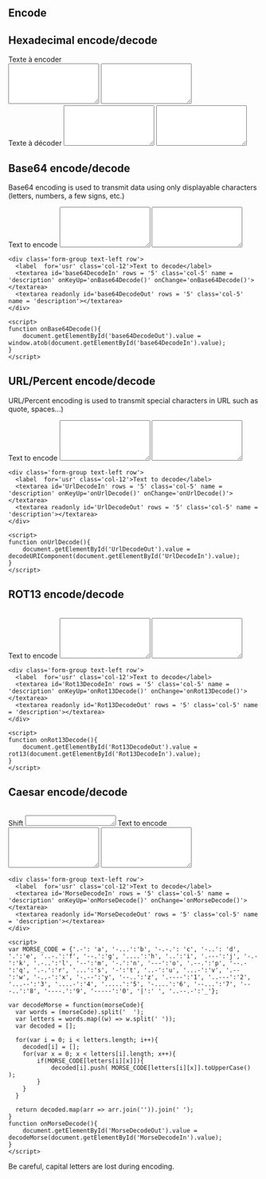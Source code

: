 

<!--- category: Encode --->
<!--- id: intro --->
<!--- title: Encode --->
<!--- keywords:  --->
## Encode




<!--- category: Encode --->
<!--- id: EncodeHex --->
<!--- title: Hexadecimal encode/decode --->
<!--- keywords:  --->
## Hexadecimal encode/decode


<div class=''>
	<div class='form-group text-left row'>
	  <label  for='usr' class='col-12'>Texte à encoder</label><br/>
	  <textarea id='hexEncodeIn' rows = '5' class='col-5' name = 'description' onKeyUp='onHexEncode()' onChange='onHexEncode()'></textarea>
	  <textarea readonly id='hexEncodeOut' rows = '5' class='col-5' name = 'description' ></textarea>
	</div>
	<script>
    function convertFromHex(hex) {
    var hex = hex.toString();//force conversion
    var str = '';
    for (var i = 0; i < hex.length; i += 2)
        str += String.fromCharCode(parseInt(hex.substr(i, 2), 16));
    return str;
    }
    function convertToHex(str) {
        var hex = '';
        for(var i=0;i<str.length;i++) {
            hex += ''+str.charCodeAt(i).toString(16);
        }
        return hex;
    }
	function onHexEncode(){
		document.getElementById('hexEncodeOut').value = convertToHex(document.getElementById('hexEncodeIn').value);
	}
	</script>
</div>
<div class=''>
	<div class='form-group text-left row'>
	  <label  for='usr' class='col-12'>Texte à décoder</label>
	  <textarea id='hexDecodeIn' rows = '5' class='col-5' name = 'description' onKeyUp='onHexDecode()' onChange='onHexDecode()'></textarea>
	  <textarea readonly id='hexDecodeOut' rows = '5' class='col-5'  name = 'description'></textarea>
	</div>
	<script>
	function onHexDecode(){
		document.getElementById('hexDecodeOut').value = convertFromHex(document.getElementById('hexDecodeIn').value);
	}
	</script>
</div>



<!--- category: Encode --->
<!--- id: HTTPBase64 --->
<!--- title: Base64 encode/decode --->
<!--- keywords:  --->
## Base64 encode/decode

Base64 encoding is used to transmit data using only displayable characters (letters, numbers, a few signs, etc.)<br/>

<div class=''>
	<div class='form-group text-left row'>
	  <label  for='usr' class='col-12'>Text to encode</label>
	  <textarea id='base64EncodeIn' rows = '5' class='col-5' name = 'description' onKeyUp='onBase64Encode()' onChange='onBase64Encode()'></textarea>
	  <textarea readonly id='base64EncodeOut' rows = '5' class='col-5' name = 'description' ></textarea>
	</div>
	<script>
	function onBase64Encode(){
		document.getElementById('base64EncodeOut').value = window.btoa(document.getElementById('base64EncodeIn').value);
	}
	</script>
</div>
<div class=''>

	<div class='form-group text-left row'>
	  <label  for='usr' class='col-12'>Text to decode</label>
	  <textarea id='base64DecodeIn' rows = '5' class='col-5' name = 'description' onKeyUp='onBase64Decode()' onChange='onBase64Decode()'></textarea>
	  <textarea readonly id='base64DecodeOut' rows = '5' class='col-5' name = 'description'></textarea>
	</div>

	<script>
	function onBase64Decode(){
		document.getElementById('base64DecodeOut').value = window.atob(document.getElementById('base64DecodeIn').value);
	}
	</script>
</div>	



<!--- category: Encode --->
<!--- id: EncodeURL --->
<!--- title: URL/Percent encode/decode --->
<!--- keywords:  --->
## URL/Percent encode/decode

URL/Percent encoding is used to transmit special characters in URL such as quote, spaces...)<br/>

<div class=''>
	<div class='form-group text-left row'>
	  <label  for='usr' class='col-12'>Text to encode</label>
	  <textarea id='UrlEncodeIn' rows = '5' class='col-5' name = 'description' onKeyUp='onUrlEncode()' onChange='onUrlEncode()'></textarea>
	  <textarea readonly id='UrlEncodeOut' rows = '5' class='col-5' name = 'description' ></textarea>
	</div>
	<script>
	function onUrlEncode(){
		document.getElementById('UrlEncodeOut').value = encodeURIComponent(document.getElementById('UrlEncodeIn').value);
	}
	</script>
</div>
<div class=''>

	<div class='form-group text-left row'>
	  <label  for='usr' class='col-12'>Text to decode</label>
	  <textarea id='UrlDecodeIn' rows = '5' class='col-5' name = 'description' onKeyUp='onUrlDecode()' onChange='onUrlDecode()'></textarea>
	  <textarea readonly id='UrlDecodeOut' rows = '5' class='col-5' name = 'description'></textarea>
	</div>

	<script>
	function onUrlDecode(){
		document.getElementById('UrlDecodeOut').value = decodeURIComponent(document.getElementById('UrlDecodeIn').value);
	}
	</script>
</div>	



<!--- category: Encode --->
<!--- id: EncodeROT13 --->
<!--- title: ROT13 encode/decode --->
<!--- keywords:  --->
## ROT13 encode/decode

<br/>

<div class=''>
	<div class='form-group text-left row'>
	  <label  for='usr' class='col-12'>Text to encode</label>
	  <textarea id='Rot13EncodeIn' rows = '5' class='col-5' name = 'description' onKeyUp='onRot13Encode()' onChange='onRot13Encode()'></textarea>
	  <textarea readonly id='Rot13EncodeOut' rows = '5' class='col-5' name = 'description' ></textarea>
	</div>
	<script>
    function rot13(str) {
      var input     = 'ABCDEFGHIJKLMNOPQRSTUVWXYZabcdefghijklmnopqrstuvwxyz';
      var output    = 'NOPQRSTUVWXYZABCDEFGHIJKLMnopqrstuvwxyzabcdefghijklm';
      var index     = x => input.indexOf(x);
      var translate = x => index(x) > -1 ? output[index(x)] : x;
      return str.split('').map(translate).join('');
    }
	function onRot13Encode(){
		document.getElementById('Rot13EncodeOut').value = rot13(document.getElementById('Rot13EncodeIn').value);
	}
	</script>
</div>
<div class=''>

	<div class='form-group text-left row'>
	  <label  for='usr' class='col-12'>Text to decode</label>
	  <textarea id='Rot13DecodeIn' rows = '5' class='col-5' name = 'description' onKeyUp='onRot13Decode()' onChange='onRot13Decode()'></textarea>
	  <textarea readonly id='Rot13DecodeOut' rows = '5' class='col-5' name = 'description'></textarea>
	</div>

	<script>
	function onRot13Decode(){
		document.getElementById('Rot13DecodeOut').value = rot13(document.getElementById('Rot13DecodeIn').value);
	}
	</script>
</div>	



<!--- category: Encode --->
<!--- id: EncodeCaesar --->
<!--- title: Caesar encode/decode --->
<!--- keywords:  --->
## Caesar encode/decode

<br/>

<div class=''>
	<div class='form-group text-left row'>
      <label  for='usr' class='col-12'>Shift</label>
      <textarea id='CaesarShift' rows = '1' class='col-1' name = 'description' onKeyUp='onCaesarEncode();onCaesarDecode();' onChange='onCaesarEncode();onCaesarDecode();'></textarea>
	  <label  for='usr' class='col-12'>Text to encode</label>
	  <textarea id='CaesarEncodeIn' rows = '5' class='col-5' name = 'description' onKeyUp='onCaesarEncode()' onChange='onCaesarEncode()'></textarea>
	  <textarea readonly id='CaesarEncodeOut' rows = '5' class='col-5' name = 'description' ></textarea>
	</div>
	<script>
    var alphabet = 'abcdefghijklmnopqrstuvwxyz';
    var fullAlphabet = alphabet + alphabet + alphabet;

    function CaesarEncode(cipherText, cipherOffset){
      cipherOffset = (cipherOffset % alphabet.length);
      var cipherFinish = '';

      for(i=0; i<cipherText.length; i++){
         var letter = cipherText[i];
         var upper = (letter == letter.toUpperCase());
         letter = letter.toLowerCase();
        
         var index = alphabet.indexOf(letter);
         if(index == -1){
           cipherFinish += letter;
         } else {
           index = ((index + cipherOffset) + alphabet.length);
           var nextLetter = fullAlphabet[index];
           if(upper) nextLetter = nextLetter.toUpperCase();
           cipherFinish += nextLetter;
         }
      }
        
      return cipherFinish;
    }

	function onCaesarEncode(){
		document.getElementById('CaesarEncodeOut').value = CaesarEncode(document.getElementById('CaesarEncodeIn').value, document.getElementById('CaesarShift').value);
	}
	</script>
</div>
<div class=''>

	<div class='form-group text-left row'>
	  <label  for='usr' class='col-12'>Text to decode</label>
	  <textarea id='CaesarDecodeIn' rows = '5' class='col-5' name = 'description' onKeyUp='onCaesarDecode()' onChange='onCaesarDecode()'></textarea>
	  <textarea readonly id='CaesarDecodeOut' rows = '5' class='col-5' name = 'description'></textarea>
	</div>

	<script>
	function onCaesarDecode(){
		document.getElementById('CaesarDecodeOut').value = CaesarEncode(document.getElementById('CaesarDecodeIn').value, - document.getElementById('CaesarShift').value);
	}
	</script>
</div>	



<!--- category: Encode --->
<!--- id: EncodeMorse --->
<!--- title: Morse Code --->
<!--- keywords:  --->
## Morse Code

<br/>

<div class=''>
	<div class='form-group text-left row'>
      <label  for='usr' class='col-12'>Text to encode</label>
	  <textarea id='MorseEncodeIn' rows = '5' class='col-5' name = 'description' onKeyUp='onMorseEncode()' onChange='onMorseEncode()'></textarea>
	  <textarea readonly id='MorseEncodeOut' rows = '5' class='col-5' name = 'description' ></textarea>
	</div>
	<script>
    var alphabet_morse = {
        'a': '.-',    'b': '-...',  'c': '-.-.', 'd': '-..',
        'e': '.',     'f': '..-.',  'g': '--.',  'h': '....',
        'i': '..',    'j': '.---',  'k': '-.-',  'l': '.-..',
        'm': '--',    'n': '-.',    'o': '---',  'p': '.--.',
        'q': '--.-',  'r': '.-.',   's': '...',  't': '-',
        'u': '..-',   'v': '...-',  'w': '.--',  'x': '-..-',
        'y': '-.--',  'z': '--..',  
        ' ': '/',     '_': '..--.-',
        '1': '.----', '2': '..---', '3': '...--', '4': '....-', 
        '5': '.....', '6': '-....', '7': '--...', '8': '---..', 
        '9': '----.', '0': '-----', 
    };
    function stringToMorse(txt) {
        var morse = txt.split('')            // Transform the string into an array: ['T', 'h', 'i', 's'...
        .map(function(e){     // Replace each character with a morse letter
            return alphabet_morse[e.toLowerCase()] || ''; // Lowercase only, ignore unknown characters.
        })
        .join(' ')            // Convert the array back to a string.
        /*.replace(/ +/g, ' '); // Replace double spaces that may occur when unknow characters were in the source string.*/
        return morse;
    }
	function onMorseEncode(){
		document.getElementById('MorseEncodeOut').value = stringToMorse(document.getElementById('MorseEncodeIn').value);
	}
	</script>
</div>
<div class=''>

	<div class='form-group text-left row'>
	  <label  for='usr' class='col-12'>Text to decode</label>
	  <textarea id='MorseDecodeIn' rows = '5' class='col-5' name = 'description' onKeyUp='onMorseDecode()' onChange='onMorseDecode()'></textarea>
	  <textarea readonly id='MorseDecodeOut' rows = '5' class='col-5' name = 'description'></textarea>
	</div>

	<script>
    var MORSE_CODE = {'.-': 'a', '-...':'b', '-.-.': 'c', '-..': 'd', '.':'e', '..-.':'f', '--.':'g', '....':'h', '..':'i', '.---':'j', '-.-':'k', '.-..':'l', '--':'m', '-.':'n', '---':'o', '.--.':'p', '--.-':'q', '.-.':'r', '...':'s', '-':'t', '..-':'u', '...-':'v', '.--':'w', '-..-':'x', '-.--':'y', '--..':'z', '.----':'1', '..---':'2', '...--':'3', '....-':'4', '.....':'5', '-....':'6', '--...':'7', '---..':'8', '----.':'9', '-----':'0', '|':' ', '..--.-':'_'};

    var decodeMorse = function(morseCode){
      var words = (morseCode).split('  ');
      var letters = words.map((w) => w.split(' '));
      var decoded = [];

      for(var i = 0; i < letters.length; i++){
        decoded[i] = [];
        for(var x = 0; x < letters[i].length; x++){
            if(MORSE_CODE[letters[i][x]]){
                decoded[i].push( MORSE_CODE[letters[i][x]].toUpperCase() );
            }
        }
      }

      return decoded.map(arr => arr.join('')).join(' ');
    }
	function onMorseDecode(){
		document.getElementById('MorseDecodeOut').value = decodeMorse(document.getElementById('MorseDecodeIn').value);
	}
	</script>
</div>	
 <div>
    Be careful, capital letters are lost during encoding.
    </div>

